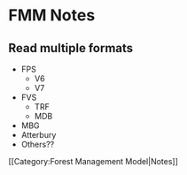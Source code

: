 # FMM Notes

## Read multiple formats

* FPS
  * V6
  * V7
* FVS
  * TRF
  * MDB
* MBG
* Atterbury
* Others??

[[Category:Forest Management Model|Notes]]
